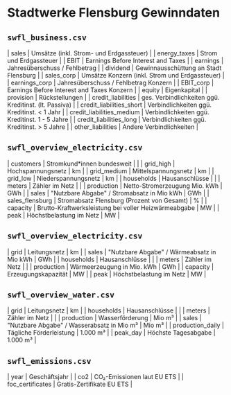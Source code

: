 # Stadtwerke Flensburg Gewinndaten

## `swfl_business.csv`

| sales             | Umsätze (inkl. Strom- und Erdgassteuer)        |
| energy_taxes      | Strom und Erdgassteuer                         |
| EBIT              | Earnings Before Interest and Taxes             |
| earnings          | Jahresüberschuss / Fehlbetrag                  |
| dividend          | Gewinnausschüttung an Stadt Flensburg          |
| sales_corp        | Umsätze Konzern (inkl. Strom und Erdgassteuer) |
| earnings_corp     | Jahresüberschuss / Fehlbetrag Konzern          |
| EBIT_corp         | Earnings Before Interest and Taxes Konzern     |
| equity            | Eigenkapital                                   |
| provision         | Rückstellungen                                 |
| credit_liabilities        | ges. Verbindlichkeiten ggü. Kreditinst. (lt. Passiva) |
| credit_liabilities_short  | Verbindlichkeiten ggü. Kreditinst. \< 1 Jahr   |
| credit_liabilities_medium | Verbindlichkeiten ggü. Kreditinst. 1 - 5 Jahre |
| credit_liabilities_long   | Verbindlichkeiten ggü. Kreditinst. > 5 Jahre   |
| other_liabilities | Andere Verbindlichkeiten                       |

## `swfl_overview_electricity.csv`

| customers       | Stromkund*innen bundesweit                 |         |
| grid_high       | Hochspannungsnetz                          | km      |
| grid_medium     | Mittelspannungsnetz                        | km      | 
| grid_low        | Niederspannungsnetz                        | km      |
| households      | Hausanschlüsse                             |         |
| meters          | Zähler im Netz                             |         |
| production      | Netto-Stromerzeugung Mio. kWh              | GWh     |
| sales           | "Nutzbare Abgabe" / Stromabsatz in Mio kWh | GWh     |
| sales_flensburg | Stromabsatz Flensburg (Prozent von Gesamt) | %       |
| capacity        | Brutto-Kraftwerksleistung bei voller Heizwärmeabgabe | MW    |
| peak            | Höchstbelastung im Netz                    | MW      |

## `swfl_overview_electricity.csv`

| grid            | Leitungsnetz                               | km      |
| sales           | "Nutzbare Abgabe" / Wärmeabsatz in Mio kWh | GWh     |
| households      | Hausanschlüsse                             |         |
| meters          | Zähler im Netz                             |         |
| production      | Wärmeerzeugung in Mio. kWh                 | GWh     |
| capacity        | Erzeugungskapazität                        | MW      |
| peak            | Höchstbelastung im Netz                    | MW      |

## `swfl_overview_water.csv`

| grid             | Leitungsnetz                               | km       |
| households       | Hausanschlüsse                             |          |
| meters           | Zähler im Netz                             |          |
| production       | Wasserförderung                            | Mio m³   |
| sales            | "Nutzbare Abgabe" / Wasserabsatz in Mio m³ | Mio m³   |
| production_daily | Tägliche Förderleistung                    | 1.000 m³ |
| peak_day         | Höchste Tagesabgabe                        | 1.000 m³ |

## `swfl_emissions.csv`

| year             | Geschäftsjahr             |
| co2              | CO₂-Emissionen laut EU ETS |
| foc_certificates | Gratis-Zertifikate EU ETS |

